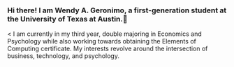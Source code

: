 ### Hi there! I am Wendy A. Geronimo, a first-generation student at the University of Texas at Austin.👋

<
I am currently in my third year, double majoring in Economics and Psychology while also working towards obtaining the Elements of Computing certificate. My interests revolve around the intersection of business, technology, and psychology.





